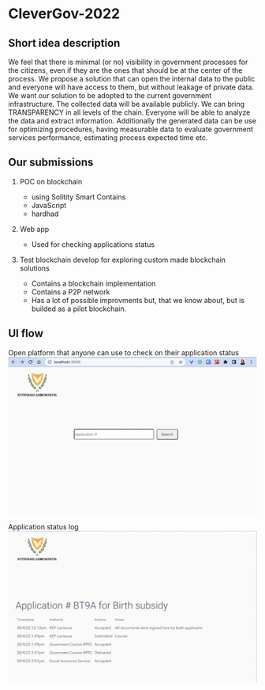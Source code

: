 # CleverGov-2022

## Short idea description

We feel that there is minimal (or no) visibility in government processes for
the citizens, even if they are the ones that should be at the center of the
process. We propose a solution that can open the internal data to the public
and everyone will have access to them, but without leakage of private data.
We want our solution to be adopted to the current government infrastructure.
The collected data will be available publicly. We can bring TRANSPARENCY in
all levels of the chain. Everyone will be able to analyze the data and
extract information. Additionally the generated data can be use for
optimizing procedures, having measurable data to evaluate government
services performance, estimating process expected time etc.

## Our submissions

1. POC on blockchain
    - using Solitity Smart Contains
    - JavaScript
    - hardhad

1. Web app
    - Used for checking applications status

1. Test blockchain develop for exploring custom made blockchain solutions
    - Contains a blockchain implementation
    - Contains a P2P network
    - Has a lot of possible improvments but, that we know about, but is builded
    as a pilot blockchain.
    
## UI flow

Open platform that anyone can use to check on their application status
![alt text](https://github.com/anstylian/CleverGov-2022/blob/main/image1.png)


Application status log
![alt text](https://github.com/anstylian/CleverGov-2022/blob/main/image2.png)
